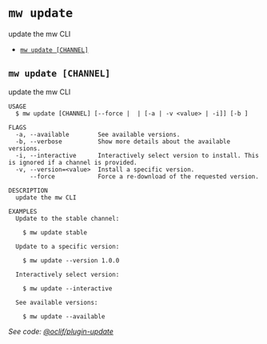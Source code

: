 `mw update`
===========

update the mw CLI

* [`mw update [CHANNEL]`](#mw-update-channel)

## `mw update [CHANNEL]`

update the mw CLI

```
USAGE
  $ mw update [CHANNEL] [--force |  | [-a | -v <value> | -i]] [-b ]

FLAGS
  -a, --available        See available versions.
  -b, --verbose          Show more details about the available versions.
  -i, --interactive      Interactively select version to install. This is ignored if a channel is provided.
  -v, --version=<value>  Install a specific version.
      --force            Force a re-download of the requested version.

DESCRIPTION
  update the mw CLI

EXAMPLES
  Update to the stable channel:

    $ mw update stable

  Update to a specific version:

    $ mw update --version 1.0.0

  Interactively select version:

    $ mw update --interactive

  See available versions:

    $ mw update --available
```

_See code: [@oclif/plugin-update](https://github.com/oclif/plugin-update/blob/v4.6.18/src/commands/update.ts)_
